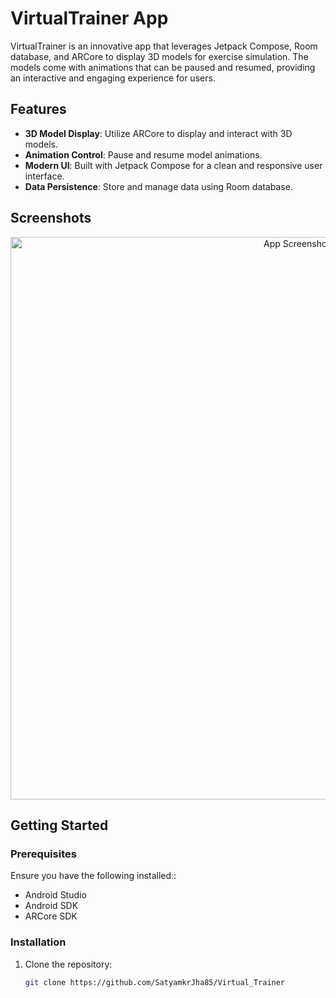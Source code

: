 # VirtualTrainer App

VirtualTrainer is an innovative app that leverages Jetpack Compose, Room database, and ARCore to display 3D models for exercise simulation. The models come with animations that can be paused and resumed, providing an interactive and engaging experience for users.

## Features

- **3D Model Display**: Utilize ARCore to display and interact with 3D models.
- **Animation Control**: Pause and resume model animations.
- **Modern UI**: Built with Jetpack Compose for a clean and responsive user interface.
- **Data Persistence**: Store and manage data using Room database.

## Screenshots

<p align="center">
  <img src="https://github.com/SatyamkrJha85/Virtual_Trainer/assets/111700337/9e70a1d8-f05d-49c6-b174-2b810bb90e3d" width="900dp" alt="App Screenshot"/>
</p>

## Getting Started

### Prerequisites

Ensure you have the following installed::

- Android Studio
- Android SDK
- ARCore SDK

### Installation

1. Clone the repository:
   ```sh
   git clone https://github.com/SatyamkrJha85/Virtual_Trainer
